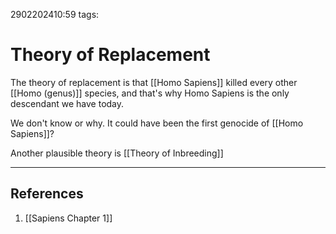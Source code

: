 2902202410:59
tags: 
# Theory of Replacement

The theory of replacement is that [[Homo Sapiens]] killed every other [[Homo (genus)]] species, and that's why Homo Sapiens is the only descendant we have today.

We don't know or why. It could have been the first genocide of [[Homo Sapiens]]?

Another plausible theory is [[Theory of Inbreeding]] 

---
## References
1. [[Sapiens Chapter 1]]